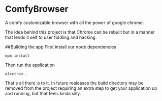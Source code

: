# ComfyBrowser
A comfy customizable browser with all the power of google chrome.

The idea behind this project is that Chrome can be rebuilt but in a manner that lends it self to user fiddling and hacking. 


##Building the app
First install our node dependencies
```
npm install
```
Then run the application

```
electron .
```

That's all there is to it. In future realeases the build directory may be removed from the project requiring an extra step to get your application up and running, but that feels kinda silly. 


